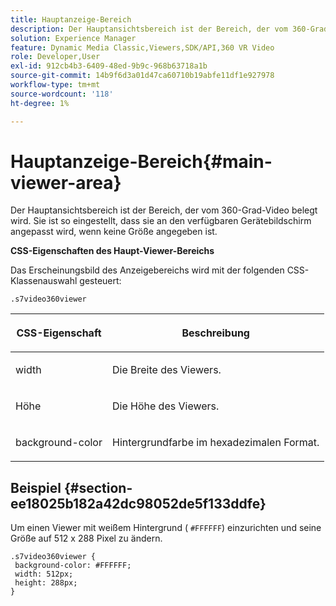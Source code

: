 ```yaml
---
title: Hauptanzeige-Bereich
description: Der Hauptansichtsbereich ist der Bereich, der vom 360-Grad-Video belegt wird. Sie ist so eingestellt, dass sie an den verfügbaren Gerätebildschirm angepasst wird, wenn keine Größe angegeben ist.
solution: Experience Manager
feature: Dynamic Media Classic,Viewers,SDK/API,360 VR Video
role: Developer,User
exl-id: 912cb4b3-6409-48ed-9b9c-968b63718a1b
source-git-commit: 14b9f6d3a01d47ca60710b19abfe11df1e927978
workflow-type: tm+mt
source-wordcount: '118'
ht-degree: 1%

---
```


# Hauptanzeige-Bereich{#main-viewer-area}

Der Hauptansichtsbereich ist der Bereich, der vom 360-Grad-Video belegt wird. Sie ist so eingestellt, dass sie an den verfügbaren Gerätebildschirm angepasst wird, wenn keine Größe angegeben ist.

<!--<a id="section_061E550C1C1D4DB2BD663A898895B38C"></a>-->

**CSS-Eigenschaften des Haupt-Viewer-Bereichs**

Das Erscheinungsbild des Anzeigebereichs wird mit der folgenden CSS-Klassenauswahl gesteuert:

```
.s7video360viewer
```

<table id="table_94EE3F5BBE4547C0B4943471CEE7EDE4"> 
 <thead> 
  <tr> 
   <th colname="col1" class="entry"> <p> CSS-Eigenschaft </p> </th> 
   <th colname="col2" class="entry"> <p>Beschreibung </p> </th> 
  </tr> 
 </thead>
 <tbody> 
  <tr> 
   <td colname="col1"> <p> <span class="codeph"> width </span> </p> </td> 
   <td colname="col2"> <p>Die Breite des Viewers. </p> </td> 
  </tr> 
  <tr> 
   <td colname="col1"> <p> <span class="codeph"> Höhe </span> </p> </td> 
   <td colname="col2"> <p>Die Höhe des Viewers. </p> </td> 
  </tr> 
  <tr> 
   <td colname="col1"> <p> <span class="codeph"> background-color </span> </p> </td> 
   <td colname="col2"> <p> Hintergrundfarbe im hexadezimalen Format. </p> </td> 
  </tr> 
 </tbody> 
</table>

## Beispiel {#section-ee18025b182a42dc98052de5f133ddfe}

Um einen Viewer mit weißem Hintergrund ( `#FFFFFF`) einzurichten und seine Größe auf 512 x 288 Pixel zu ändern.

```
.s7video360viewer { 
 background-color: #FFFFFF; 
 width: 512px; 
 height: 288px;  
}
```
